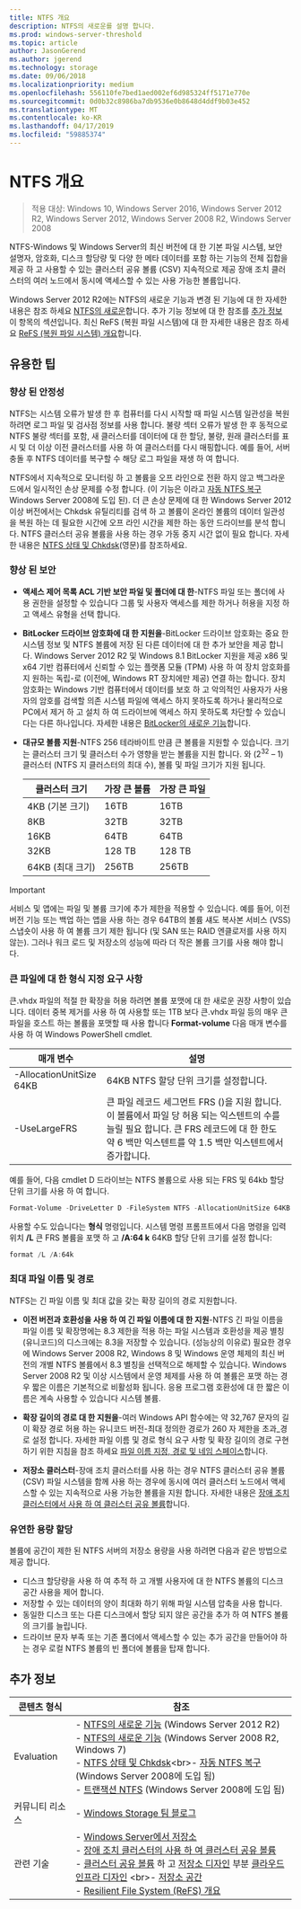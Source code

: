 ```yaml
---
title: NTFS 개요
description: NTFS의 새로운를 설명 합니다.
ms.prod: windows-server-threshold
ms.topic: article
author: JasonGerend
ms.author: jgerend
ms.technology: storage
ms.date: 09/06/2018
ms.localizationpriority: medium
ms.openlocfilehash: 556110fe7bed1aed002ef6d985324ff5171e770e
ms.sourcegitcommit: 0d0b32c8986ba7db9536e0b8648d4ddf9b03e452
ms.translationtype: MT
ms.contentlocale: ko-KR
ms.lasthandoff: 04/17/2019
ms.locfileid: "59885374"
---
```

# <a name="ntfs-overview"></a>NTFS 개요

>적용 대상: Windows 10, Windows Server 2016, Windows Server 2012 R2, Windows Server 2012, Windows Server 2008 R2, Windows Server 2008

NTFS-Windows 및 Windows Server의 최신 버전에 대 한 기본 파일 시스템, 보안 설명자, 암호화, 디스크 할당량 및 다양 한 메타 데이터를 포함 하는 기능의 전체 집합을 제공 하 고 사용할 수 있는 클러스터 공유 볼륨 (CSV) 지속적으로 제공 장애 조치 클러스터의 여러 노드에서 동시에 액세스할 수 있는 사용 가능한 볼륨입니다.

Windows Server 2012 R2에는 NTFS의 새로운 기능과 변경 된 기능에 대 한 자세한 내용은 참조 하세요 [NTFS의 새로운](https://docs.microsoft.com/previous-versions/windows/it-pro/windows-server-2012-r2-and-2012/dn466520(v%3dws.11))합니다. 추가 기능 정보에 대 한 참조를 [추가 정보](#additional-information) 이 항목의 섹션입니다. 최신 ReFS (복원 파일 시스템)에 대 한 자세한 내용은 참조 하세요 [ReFS (복원 파일 시스템) 개요](../refs/refs-overview.md)합니다.

## <a name="practical-applications"></a>유용한 팁

### <a name="increased-reliability"></a>향상 된 안정성

NTFS는 시스템 오류가 발생 한 후 컴퓨터를 다시 시작할 때 파일 시스템 일관성을 복원 하려면 로그 파일 및 검사점 정보를 사용 합니다. 불량 섹터 오류가 발생 한 후 동적으로 NTFS 불량 섹터를 포함, 새 클러스터를 데이터에 대 한 할당, 불량, 원래 클러스터를 표시 및 더 이상 이전 클러스터를 사용 하 여 클러스터를 다시 매핑합니다. 예를 들어, 서버 충돌 후 NTFS 데이터를 복구할 수 해당 로그 파일을 재생 하 여 합니다.

NTFS에서 지속적으로 모니터링 하 고 볼륨을 오프 라인으로 전환 하지 않고 백그라운드에서 일시적인 손상 문제를 수정 합니다. (이 기능은 이라고 [자동 NTFS 복구](https://docs.microsoft.com/previous-versions/windows/it-pro/windows-server-2008-R2-and-2008/cc771388(v=ws.10))Windows Server 2008에 도입 된). 더 큰 손상 문제에 대 한 Windows Server 2012 이상 버전에서는 Chkdsk 유틸리티를 검색 하 고 볼륨이 온라인 볼륨의 데이터 일관성을 복원 하는 데 필요한 시간에 오프 라인 시간을 제한 하는 동안 드라이브를 분석 합니다. NTFS 클러스터 공유 볼륨을 사용 하는 경우 가동 중지 시간 없이 필요 합니다. 자세한 내용은 [NTFS 상태 및 Chkdsk](https://docs.microsoft.com/previous-versions/windows/it-pro/windows-server-2012-r2-and-2012/hh831536(v%3dws.11))(영문)를 참조하세요.

### <a name="increased-security"></a>향상 된 보안

- **액세스 제어 목록 ACL 기반 보안 파일 및 폴더에 대 한**-NTFS 파일 또는 폴더에 사용 권한을 설정할 수 있습니다 그룹 및 사용자 액세스를 제한 하거나 허용을 지정 하 고 액세스 유형을 선택 합니다.

- **BitLocker 드라이브 암호화에 대 한 지원을**-BitLocker 드라이브 암호화는 중요 한 시스템 정보 및 NTFS 볼륨에 저장 된 다른 데이터에 대 한 추가 보안을 제공 합니다. Windows Server 2012 R2 및 Windows 8.1 BitLocker 지원을 제공 x86 및 x64 기반 컴퓨터에서 신뢰할 수 있는 플랫폼 모듈 (TPM) 사용 하 여 장치 암호화를 지 원하는 독립-로 (이전에, Windows RT 장치에만 제공) 연결 하는 합니다. 장치 암호화는 Windows 기반 컴퓨터에서 데이터를 보호 하 고 악의적인 사용자가 사용자의 암호를 검색할 의존 시스템 파일에 액세스 하지 못하도록 하거나 물리적으로 PC에서 제거 하 고 설치 하 여 드라이브에 액세스 하지 못하도록 차단할 수 있습니다는 다른 하나입니다. 자세한 내용은 [BitLocker의 새로운 기능](https://docs.microsoft.com/previous-versions/windows/it-pro/windows-server-2012-r2-and-2012/dn306081(v%3dws.11))합니다.

- **대규모 볼륨 지원**-NTFS 256 테라바이트 만큼 큰 볼륨을 지원할 수 있습니다. 크기는 클러스터 크기 및 클러스터 수가 영향을 받는 볼륨을 지원 합니다. 와 (2<sup>32</sup> – 1) 클러스터 (NTFS 지 클러스터의 최대 수), 볼륨 및 파일 크기가 지원 됩니다.

  |클러스터 크기|가장 큰 볼륨|가장 큰 파일|
  |---|---|---|
  |4KB (기본 크기)|16TB|16TB|
  |8KB|32TB|32TB|
  |16KB|64TB|64TB|
  |32KB|128 TB|128 TB|
  |64KB (최대 크기)|256TB|256TB|

>[!IMPORTANT]
>서비스 및 앱에는 파일 및 볼륨 크기에 추가 제한을 적용할 수 있습니다. 예를 들어, 이전 버전 기능 또는 백업 하는 앱을 사용 하는 경우 64TB의 볼륨 섀도 복사본 서비스 (VSS) 스냅숏이 사용 하 여 볼륨 크기 제한 됩니다 (및 SAN 또는 RAID 엔클로저를 사용 하지 않는). 그러나 워크 로드 및 저장소의 성능에 따라 더 작은 볼륨 크기를 사용 해야 합니다.

### <a name="formatting-requirements-for-large-files"></a>큰 파일에 대 한 형식 지정 요구 사항

큰.vhdx 파일의 적절 한 확장을 허용 하려면 볼륨 포맷에 대 한 새로운 권장 사항이 있습니다. 데이터 중복 제거를 사용 하 여 사용할 또는 1TB 보다 큰.vhdx 파일 등의 매우 큰 파일을 호스트 하는 볼륨을 포맷할 때 사용 합니다 **Format-volume** 다음 매개 변수를 사용 하 여 Windows PowerShell cmdlet.

|매개 변수|설명|
|---|---|
|-AllocationUnitSize 64KB|64KB NTFS 할당 단위 크기를 설정합니다.|
|-UseLargeFRS|큰 파일 레코드 세그먼트 FRS ()을 지원 합니다. 이 볼륨에서 파일 당 허용 되는 익스텐트의 수를 늘릴 필요 합니다. 큰 FRS 레코드에 대 한 한도 약 6 백만 익스텐트를 약 1.5 백만 익스텐트에서 증가합니다.|

예를 들어, 다음 cmdlet D 드라이브는 NTFS 볼륨으로 사용 되는 FRS 및 64kb 할당 단위 크기를 사용 하 여 합니다.

```PowerShell
Format-Volume -DriveLetter D -FileSystem NTFS -AllocationUnitSize 64KB -UseLargeFRS
```

사용할 수도 있습니다는 **형식** 명령입니다. 시스템 명령 프롬프트에서 다음 명령을 입력 위치 **/L** 큰 FRS 볼륨을 포맷 하 고 **/A:64 k** 64KB 할당 단위 크기를 설정 합니다:

```PowerShell
format /L /A:64k
```

### <a name="maximum-file-name-and-path"></a>최대 파일 이름 및 경로

NTFS는 긴 파일 이름 및 최대 값을 갖는 확장 길이의 경로 지원합니다.

- **이전 버전과 호환성을 사용 하 여 긴 파일 이름에 대 한 지원**-NTFS 긴 파일 이름을 파일 이름 및 확장명에는 8.3 제한을 적용 하는 파일 시스템과 호환성을 제공 별칭 (유니코드)의 디스크에는 8.3을 저장할 수 있습니다. (성능상의 이유로) 필요한 경우에 Windows Server 2008 R2, Windows 8 및 Windows 운영 체제의 최신 버전의 개별 NTFS 볼륨에서 8.3 별칭을 선택적으로 해제할 수 있습니다.
  Windows Server 2008 R2 및 이상 시스템에서 운영 체제를 사용 하 여 볼륨은 포맷 하는 경우 짧은 이름은 기본적으로 비활성화 됩니다. 응용 프로그램 호환성에 대 한 짧은 이름은 계속 사용할 수 있습니다 시스템 볼륨.

- **확장 길이의 경로 대 한 지원을**-여러 Windows API 함수에는 약 32,767 문자의 길이 확장 경로 허용 하는 유니코드 버전-최대 정의한 경로가 260 자 제한을 초과\_경로 설정 합니다. 자세한 파일 이름 및 경로 형식 요구 사항 및 확장 길이의 경로 구현 하기 위한 지침을 참조 하세요 [파일 이름 지정, 경로 및 네임 스페이스](https://msdn.microsoft.com/library/windows/desktop/aa365247)합니다.

- **저장소 클러스터**-장애 조치 클러스터를 사용 하는 경우 NTFS 클러스터 공유 볼륨 (CSV) 파일 시스템을 함께 사용 하는 경우에 동시에 여러 클러스터 노드에서 액세스할 수 있는 지속적으로 사용 가능한 볼륨을 지원 합니다. 자세한 내용은 [장애 조치 클러스터에서 사용 하 여 클러스터 공유 볼륨](../../failover-clustering/failover-cluster-csvs.md)합니다.

### <a name="flexible-allocation-of-capacity"></a>유연한 용량 할당

볼륨에 공간이 제한 된 NTFS 서버의 저장소 용량을 사용 하려면 다음과 같은 방법으로 제공 합니다.

- 디스크 할당량을 사용 하 여 추적 하 고 개별 사용자에 대 한 NTFS 볼륨의 디스크 공간 사용을 제어 합니다.
- 저장할 수 있는 데이터의 양이 최대화 하기 위해 파일 시스템 압축을 사용 합니다.
- 동일한 디스크 또는 다른 디스크에서 할당 되지 않은 공간을 추가 하 여 NTFS 볼륨의 크기를 늘립니다.
- 드라이브 문자 부족 또는 기존 폴더에서 액세스할 수 있는 추가 공간을 만들어야 하는 경우 로컬 NTFS 볼륨의 빈 폴더에 볼륨을 탑재 합니다.

## <a name="additional-information"></a>추가 정보

|콘텐츠 형식|참조|
|---|---|
|Evaluation|- [NTFS의 새로운 기능](https://docs.microsoft.com/previous-versions/windows/it-pro/windows-server-2012-r2-and-2012/dn466520(v%3dws.11)) (Windows Server 2012 R2)<br>- [NTFS의 새로운 기능](https://docs.microsoft.com/previous-versions/windows/it-pro/windows-server-2008-R2-and-2008/ff383236(v=ws.10)) (Windows Server 2008 R2, Windows 7)<br>- [NTFS 상태 및 Chkdsk](https://docs.microsoft.com/previous-versions/windows/it-pro/windows-server-2012-r2-and-2012/hh831536(v%3dws.11))<br>- [자동 NTFS 복구](https://docs.microsoft.com/previous-versions/windows/it-pro/windows-server-2008-R2-and-2008/cc771388(v=ws.10)) (Windows Server 2008에 도입 됨)<br>- [트랜잭션 NTFS](https://docs.microsoft.com/previous-versions/windows/it-pro/windows-server-2008-r2-and-2008/cc730726(v%3dws.10)) (Windows Server 2008에 도입 됨)|
|커뮤니티 리소스|- [Windows Storage 팀 블로그](https://blogs.msdn.microsoft.com/san/)|
|관련 기술|- [Windows Server에서 저장소](../storage.md)<br>- [장애 조치 클러스터의 사용 하 여 클러스터 공유 볼륨](../../failover-clustering/failover-cluster-csvs.md)<br>- [클러스터 공유 볼륨](<https://docs.microsoft.com/previous-versions/windows/it-pro/windows-server-2012-r2-and-2012/hh831630(v%3dws.11)#cluster-shared-volumes>) 하 고 [저장소 디자인](<https://docs.microsoft.com/previous-versions/windows/it-pro/windows-server-2012-r2-and-2012/hh831630(v%3dws.11)#storage-design>) 부분 [클라우드 인프라 디자인](https://docs.microsoft.com/previous-versions/windows/it-pro/windows-server-2012-r2-and-2012/hh831630(v%3dws.11)) <br>- [저장소 공간](../storage-spaces/overview.md)<br>- [Resilient File System (ReFS) 개요](../refs/refs-overview.md)

